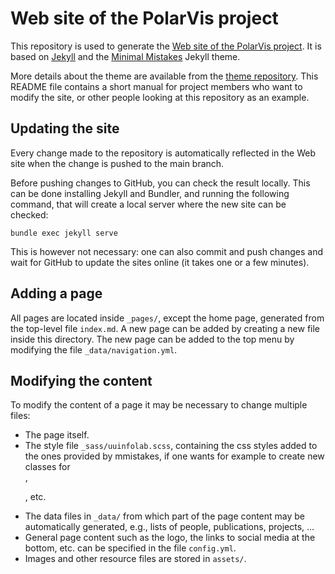 # Web site of the PolarVis project

This repository is used to generate the [Web site of the PolarVis project](https://polarvis.github.io). It is based on [Jekyll](http://jekyllrb.com/) and the [Minimal Mistakes](https://mmistakes.github.io/minimal-mistakes/) Jekyll
theme.

More details about the theme are available from the
[theme repository](https://mmistakes.github.io/minimal-mistakes/).
This README file contains a short manual for project members who want to modify the site, or other people
looking at this repository as an example.

## Updating the site

Every change made to the repository is automatically reflected in the Web site when the change is pushed to 
the main branch. 

Before pushing changes to GitHub, you can check the result locally. This can be done installing
Jekyll and Bundler, and running the following command, that will create a local server where the new site
can be checked:

    bundle exec jekyll serve
    
This is however not necessary: one can also commit and push changes and wait for GitHub to update the sites online (it takes one or a few minutes).

## Adding a page

All pages are located inside `_pages/`, except the home page, generated from the top-level file `index.md`.
A new page can be added by creating a new file inside this directory.
The new page can be added to the top menu by modifying the file `_data/navigation.yml`.

## Modifying the content

To modify the content of a page it may be necessary to change multiple files:

- The page itself.
- The style file `_sass/uuinfolab.scss`, containing the css styles added to the ones provided by mmistakes, if one wants for example to create new classes for <div>, <p>, etc.
- The data files in `_data/` from which part of the page content may be automatically generated, e.g., lists of people, publications, projects, ...
- General page content such as the logo, the links to social media at the bottom, etc. can be specified in the file `config.yml`.
- Images and other resource files are stored in `assets/`. 
